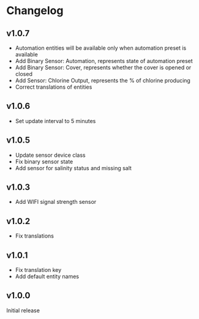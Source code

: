 # Changelog

## v1.0.7

- Automation entities will be available only when automation preset is available
- Add Binary Sensor: Automation, represents state of automation preset
- Add Binary Sensor: Cover, represents whether the cover is opened or closed
- Add Sensor: Chlorine Output, represents the % of chlorine producing
- Correct translations of entities

## v1.0.6

- Set update interval to 5 minutes

## v1.0.5

- Update sensor device class
- Fix binary sensor state
- Add sensor for salinity status and missing salt

## v1.0.3

- Add WIFI signal strength sensor

## v1.0.2

- Fix translations

## v1.0.1

- Fix translation key
- Add default entity names

## v1.0.0

Initial release
